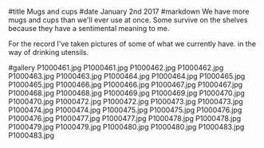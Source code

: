 #title Mugs and cups
#date January 2nd 2017
#markdown
We have more mugs and cups than we'll ever use at once. Some
survive on the shelves because they have a sentimental meaning to
me.

For the record I've taken pictures of some of what we currently have.
in the way of drinking utensils.

#gallery
P1000461.jpg	P1000461.jpg
P1000462.jpg	P1000462.jpg
P1000463.jpg	P1000463.jpg
P1000464.jpg	P1000464.jpg
P1000465.jpg	P1000465.jpg
P1000466.jpg	P1000466.jpg
P1000467.jpg	P1000467.jpg
P1000468.jpg	P1000468.jpg
P1000469.jpg	P1000469.jpg
P1000470.jpg	P1000470.jpg
P1000472.jpg	P1000472.jpg
P1000473.jpg	P1000473.jpg
P1000474.jpg	P1000474.jpg
P1000475.jpg	P1000475.jpg
P1000476.jpg	P1000476.jpg
P1000477.jpg	P1000477.jpg
P1000478.jpg	P1000478.jpg
P1000479.jpg	P1000479.jpg
P1000480.jpg	P1000480.jpg
P1000483.jpg	P1000483.jpg
